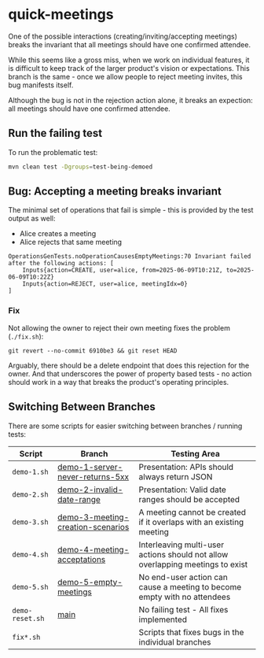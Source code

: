 # quick-meetings

One of the possible interactions (creating/inviting/accepting meetings) breaks the
invariant that all meetings should have one confirmed attendee.

While this seems like a gross miss, when we work on individual features, it is difficult
to keep track of the larger product's vision or expectations. This branch is the same -
once we allow people to reject meeting invites, this bug manifests itself.

Although the bug is not in the rejection action alone, it breaks an expection: all
meetings should have one confirmed attendee.

## Run the failing test

To run the problematic test:

```bash
mvn clean test -Dgroups=test-being-demoed
```

## Bug: Accepting a meeting breaks invariant

The minimal set of operations that fail is simple - this is provided by the test output as well:

- Alice creates a meeting
- Alice rejects that same meeting

```
OperationsGenTests.noOperationCausesEmptyMeetings:70 Invariant failed after the following actions: [
    Inputs{action=CREATE, user=alice, from=2025-06-09T10:21Z, to=2025-06-09T10:22Z}
    Inputs{action=REJECT, user=alice, meetingIdx=0}
]
```

### Fix

Not allowing the owner to reject their own meeting fixes the problem (`./fix.sh`):

```
git revert --no-commit 6910be3 && git reset HEAD
```

Arguably, there should be a delete endpoint that does this rejection for the owner. And that
underscores the power of property based tests - no action should work in a way that breaks the
product's
operating principles.

## Switching Between Branches

There are some scripts for easier switching between branches / running tests:

| Script            | Branch                                                                                                               | Testing Area                                                                   |
|-------------------|----------------------------------------------------------------------------------------------------------------------|--------------------------------------------------------------------------------|
| `demo-1.sh`     | [demo-1-server-never-returns-5xx](https://github.com/mourjo/quick-meetings/tree/demo-1-server-never-returns-5xx)     | Presentation: APIs should always return JSON                                   |
| `demo-2.sh`     | [demo-2-invalid-date-range](https://github.com/mourjo/quick-meetings/tree/demo-2-invalid-date-range)                 | Presentation: Valid date ranges should be accepted                             |
| `demo-3.sh`     | [demo-3-meeting-creation-scenarios](https://github.com/mourjo/quick-meetings/tree/demo-3-meeting-creation-scenarios) | A meeting cannot be created if it overlaps with an existing meeting            |
| `demo-4.sh`     | [demo-4-meeting-acceptations](https://github.com/mourjo/quick-meetings/tree/demo-4-meeting-acceptations)             | Interleaving multi-user actions should not allow overlapping meetings to exist |
| `demo-5.sh`     | [demo-5-empty-meetings](https://github.com/mourjo/quick-meetings/tree/demo-5-empty-meetings)                         | No end-user action can cause a meeting to become empty with no attendees       |
| `demo-reset.sh` | [main](https://github.com/mourjo/quick-meetings/)                                                                    | No failing test - All fixes implemented                                        |
| `fix*.sh`       |                                                                                                                      | Scripts that fixes bugs in the individual branches                             |
